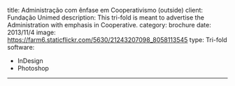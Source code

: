title: Administração com ênfase em Cooperativismo (outside)
client: Fundação Unimed
description: This tri-fold is meant to advertise the Administration with emphasis in Cooperative.
category: brochure
date: 2013/11/4
image: https://farm6.staticflickr.com/5630/21243207098_8058113545
type: Tri-fold
software:
- InDesign
- Photoshop
---
